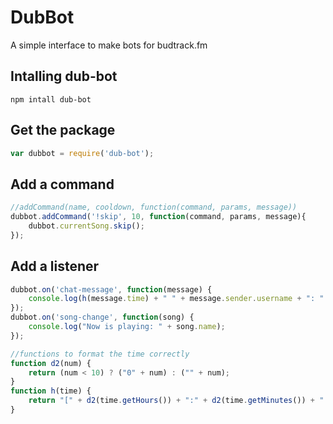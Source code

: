 # DubBot
A simple interface to make bots for budtrack.fm

## Intalling dub-bot

```
npm intall dub-bot
```

## Get the package
```js
var dubbot = require('dub-bot');
```

## Add a command
```js
//addCommand(name, cooldown, function(command, params, message))
dubbot.addCommand('!skip', 10, function(command, params, message){
	dubbot.currentSong.skip();
});
```

## Add a listener
```js
dubbot.on('chat-message', function(message) {
	console.log(h(message.time) + " " + message.sender.username + ": " + message.content);
});
dubbot.on('song-change', function(song) {
	console.log("Now is playing: " + song.name);
});

//functions to format the time correctly
function d2(num) {
	return (num < 10) ? ("0" + num) : ("" + num);
}
function h(time) {
	return "[" + d2(time.getHours()) + ":" + d2(time.getMinutes()) + ":" + d2(time.getSeconds()) + "]";
}
```